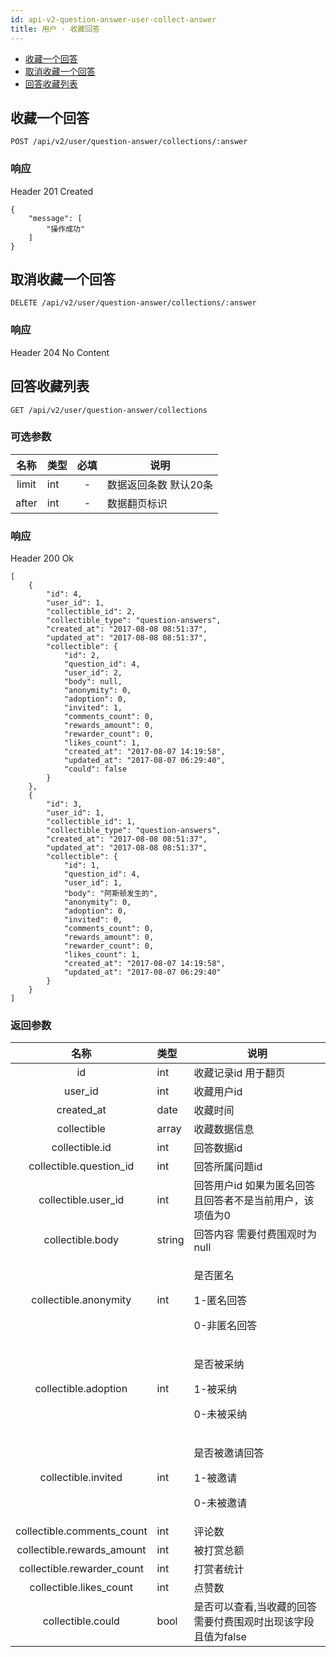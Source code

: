 ```yaml
---
id: api-v2-question-answer-user-collect-answer
title: 用户 · 收藏回答
---
```


- [收藏一个回答](#收藏一个回答)
- [取消收藏一个回答](#取消收藏一个回答)
- [回答收藏列表](#回答收藏列表)

## 收藏一个回答

```
POST /api/v2/user/question-answer/collections/:answer
```

### 响应

Header 201 Created

```json5
{
    "message": [
        "操作成功"
    ]
}
```

## 取消收藏一个回答

```
DELETE /api/v2/user/question-answer/collections/:answer
```

### 响应

Header 204 No Content

## 回答收藏列表

```
GET /api/v2/user/question-answer/collections
```

### 可选参数

| 名称 | 类型 | 必填 | 说明 |
|:----:|:-----|:----:|------|
| limit | int | -    | 数据返回条数  默认20条 |
| after | int | -    | 数据翻页标识 |

### 响应

Header 200 Ok

```json5
[
    {
        "id": 4,
        "user_id": 1,
        "collectible_id": 2,
        "collectible_type": "question-answers",
        "created_at": "2017-08-08 08:51:37",
        "updated_at": "2017-08-08 08:51:37",
        "collectible": {
            "id": 2,
            "question_id": 4,
            "user_id": 2,
            "body": null,
            "anonymity": 0,
            "adoption": 0,
            "invited": 1,
            "comments_count": 0,
            "rewards_amount": 0,
            "rewarder_count": 0,
            "likes_count": 1,
            "created_at": "2017-08-07 14:19:58",
            "updated_at": "2017-08-07 06:29:40",
            "could": false
        }
    },
    {
        "id": 3,
        "user_id": 1,
        "collectible_id": 1,
        "collectible_type": "question-answers",
        "created_at": "2017-08-08 08:51:37",
        "updated_at": "2017-08-08 08:51:37",
        "collectible": {
            "id": 1,
            "question_id": 4,
            "user_id": 1,
            "body": "阿斯顿发生的",
            "anonymity": 0,
            "adoption": 0,
            "invited": 0,
            "comments_count": 0,
            "rewards_amount": 0,
            "rewarder_count": 0,
            "likes_count": 1,
            "created_at": "2017-08-07 14:19:58",
            "updated_at": "2017-08-07 06:29:40"
        }
    }
]
```

### 返回参数
| 名称 | 类型 | 说明 |
|:----:|:-----|------|
| id   | int  | 收藏记录id 用于翻页 |
| user_id | int | 收藏用户id |
| created_at | date | 收藏时间 |
| collectible | array | 收藏数据信息 |
| collectible.id | int | 回答数据id |
| collectible.question_id | int | 回答所属问题id |
| collectible.user_id | int | 回答用户id 如果为匿名回答且回答者不是当前用户，该项值为0 |
| collectible.body | string | 回答内容 需要付费围观时为null |
| collectible.anonymity | int | <p>是否匿名</p> <p>1-匿名回答</p> <p>0-非匿名回答</p> |
| collectible.adoption | int | <p>是否被采纳</p> <p>1-被采纳</p> <p>0-未被采纳</p> |
| collectible.invited | int | <p>是否被邀请回答</p> <p>1-被邀请</p> <p>0-未被邀请</p> |
| collectible.comments_count | int | 评论数 |
| collectible.rewards_amount | int | 被打赏总额 |
| collectible.rewarder_count | int | 打赏者统计 |
| collectible.likes_count | int | 点赞数 |
| collectible.could | bool | 是否可以查看,当收藏的回答需要付费围观时出现该字段且值为false |
